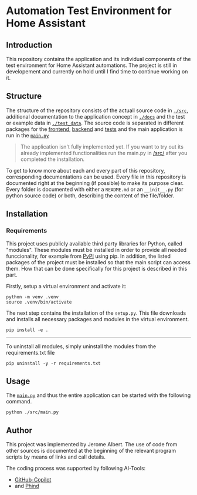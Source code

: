 # Automation Test Environment for Home Assistant

## Introduction

This repository contains the application and its individual components of the test environment for Home Assistant automations.
The project is still in developement and currently on hold until I find time to continue working on it.

## Structure

The structure of the repository consists of the actuall source code in [`./src`](https://github.com/JeroPluy/Automation_test_env/tree/main/src), additional documentation to the application concept in [`./docs`](https://github.com/JeroPluy/Automation_test_env/tree/main/docs) and the test or example data in [`./test_data`](https://github.com/JeroPluy/Automation_test_env/tree/main/test_data). The source code is separated in different packages for the [frontend](https://github.com/JeroPluy/Automation_test_env/tree/main/src/backend), [backend](https://github.com/JeroPluy/Automation_test_env/tree/main/src/backend) and [tests](https://github.com/JeroPluy/Automation_test_env/tree/main/src/test) and the main application is run in the [`main.py`](https://github.com/JeroPluy/Automation_test_env/blob/main/src/main.py)

> The application isn't fully implemented yet. If you want to try out its already implemented functionalities run the main.py in [/src/](https://github.com/JeroPluy/Automation_test_env/tree/main/src) after you completed the installation.

To get to know more about each and every part of this repository, corresponding documentations can be used. Every file in this repository is documented right at the beginning (if possible) to make its purpose clear. Every folder is documented with either a `README.md` or an `__init__.py` (for python source code) or both, describing the content of the file/folder.

## Installation

### Requirements

This project uses publicly available third party libraries for Python, called "modules". These modules must be installed in order to provide all needed funccionality, for example from [PyPI](https://pypi.org/) using pip. In addition, the listed packages of the project must be installed so that the main script can access them. How that can be done specifically for this project is described in this part.

Firstly, setup a virtual environment and activate it:

```shell
python -m venv .venv
source .venv/bin/activate
```

The next step contains the installation of the `setup.py`. This file downloads and installs all necessary packages and modules in the virtual environment.

```shell
pip install -e .
```

---

To uninstall all modules, simply uninstall the modules from the requirements.txt file

```shell
pip uninstall -y -r requirements.txt
```

## Usage

The [`main.py`](https://github.com/JeroPluy/Automation_test_env/blob/main/src/main.py) and thus the entire application can be started with the following command.

```shell
python ./src/main.py
```

## Author

This project was implemented by Jerome Albert. The use of code from other sources is documented at the beginning of the relevant program scripts by means of links and call details.

The coding process was supported by following AI-Tools:

- [GitHub-Copilot](https://github.com/features/copilot)
- and [Phind](https://www.phind.com)
